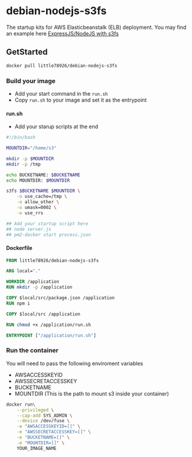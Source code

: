 # debian-nodejs-s3fs

The startup kits for AWS Elasticbeanstalk (ELB) deployment. You may find an example here [ExpressJS/NodeJS with s3fs]()


## GetStarted

```bash
docker pull little78926/debian-nodejs-s3fs
```

### Build your image

- Add your start command in the `run.sh`
- Copy `run.sh` to your image and set it as the entrypoint

#### run.sh

- Add your starup scripts at the end

```sh
#!/bin/bash

MOUNTDIR="/home/s3"

mkdir -p $MOUNTDIR
mkdir -p /tmp

echo BUCKETNAME: $BUCKETNAME
echo MOUNTDIR: $MOUNTDIR

s3fs $BUCKETNAME $MOUNTDIR \
    -o use_cache=/tmp \
    -o allow_other \
    -o umask=0002 \
    -o use_rrs

## Add your startup script here
## node server.js
## pm2-docker start process.json
```

#### Dockerfile

```dockerfile
FROM little78926/debian-nodejs-s3fs

ARG local="."

WORKDIR /application
RUN mkdir -p /application

COPY $local/src/package.json /application
RUN npm i

COPY $local/src /application

RUN chmod +x /application/run.sh

ENTRYPOINT ["/application/run.sh"]
```

### Run the container

You will need to pass the following enviroment variables

- AWSACCESSKEYID
- AWSSECRETACCESSKEY
- BUCKETNAME
- MOUNTDIR (This is the path to mount s3 inside your container)

```bash
docker run\
    --privileged \
    --cap-add SYS_ADMIN \
    --device /dev/fuse \
    -e "AWSACCESSKEYID=[]" \
    -e "AWSSECRETACCESSKEY=[]" \
    -e "BUCKETNAME=[]" \
    -e "MOUNTDIR=[]" \
    YOUR_IMAGE_NAME
```